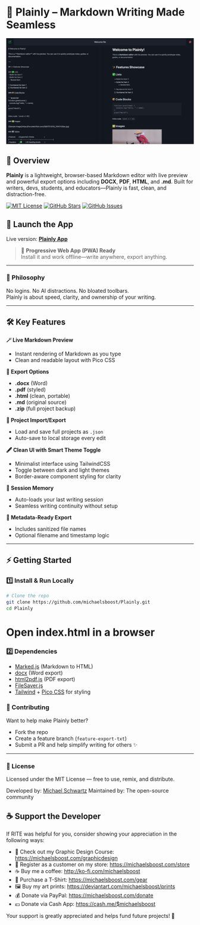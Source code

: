 📝 Plainly – Markdown Writing Made Seamless  
============================

![](https://raw.githubusercontent.com/michaelsboost/Plainly/gh-pages/imgs/screenshot.jpeg)

## 🌟 Overview  
**Plainly** is a lightweight, browser-based Markdown editor with live preview and powerful export options including **DOCX**, **PDF**, **HTML**, and **.md**. Built for writers, devs, students, and educators—Plainly is fast, clean, and distraction-free.

[![MIT License](https://img.shields.io/github/license/michaelsboost/Plainly)](LICENSE) [![GitHub Stars](https://img.shields.io/github/stars/michaelsboost/Plainly)](https://github.com/michaelsboost/Plainly/stargazers) [![GitHub Issues](https://img.shields.io/github/issues/michaelsboost/Plainly)](https://github.com/michaelsboost/Plainly/issues)

## 🚀 **Launch the App**  
Live version: **[Plainly App](https://michaelsboost.com/Plainly/)**

> 📲 **Progressive Web App (PWA) Ready**  
> Install it and work offline—write anywhere, export anything.

---

### **🧠 Philosophy**  
No logins. No AI distractions. No bloated toolbars.  
Plainly is about speed, clarity, and ownership of your writing.

---

## 🛠️ Key Features  

**🪄 Live Markdown Preview**  
- Instant rendering of Markdown as you type  
- Clean and readable layout with Pico CSS  

**📄 Export Options**  
- **.docx** (Word)  
- **.pdf** (styled)  
- **.html** (clean, portable)  
- **.md** (original source)  
- **.zip** (full project backup)

**📂 Project Import/Export**  
- Load and save full projects as `.json`  
- Auto-save to local storage every edit  

**🖋️ Clean UI with Smart Theme Toggle**  
- Minimalist interface using TailwindCSS  
- Toggle between dark and light themes  
- Border-aware component styling for clarity

**🧠 Session Memory**  
- Auto-loads your last writing session  
- Seamless writing continuity without setup  

**📝 Metadata-Ready Export**  
- Includes sanitized file names  
- Optional filename and timestamp logic

---

## **⚡ Getting Started**

### **1️⃣ Install & Run Locally**
```sh
# Clone the repo
git clone https://github.com/michaelsboost/Plainly.git
cd Plainly
```
# Open index.html in a browser

### 2️⃣ Dependencies
- [Marked.js](https://github.com/markedjs/marked) (Markdown to HTML)
- [docx](https://github.com/dolanmiu/docx) (Word export)
- [html2pdf.js](https://github.com/eKoopmans/html2pdf) (PDF export)
- [FileSaver.js](https://github.com/eligrey/FileSaver.js)
- [Tailwind](https://tailwindcss.com/) + [Pico CSS](https://picocss.com/) for styling

### 🤝 Contributing
Want to help make Plainly better?

- Fork the repo
- Create a feature branch (`feature-export-txt`)
- Submit a PR and help simplify writing for others ✨

---

### 📜 License
Licensed under the MIT License — free to use, remix, and distribute.

Developed by: [Michael Schwartz](https://michaelsboost.com/)
Maintained by: The open-source community

## **☕ Support the Developer**
If RITE was helpful for you, consider showing your appreciation in the following ways:

- 🎨 Check out my Graphic Design Course: https://michaelsboost.com/graphicdesign  
- 🛒 Register as a customer on my store: https://michaelsboost.com/store  
- ☕ Buy me a coffee: http://ko-fi.com/michaelsboost  
- 👕 Purchase a T-Shirt: https://michaelsboost.com/gear  
- 🖼️ Buy my art prints: https://deviantart.com/michaelsboost/prints 
- 💰 Donate via PayPal: https://michaelsboost.com/donate 
- 💵 Donate via Cash App: https://cash.me/$michaelsboost  

Your support is greatly appreciated and helps fund future projects! 🚀